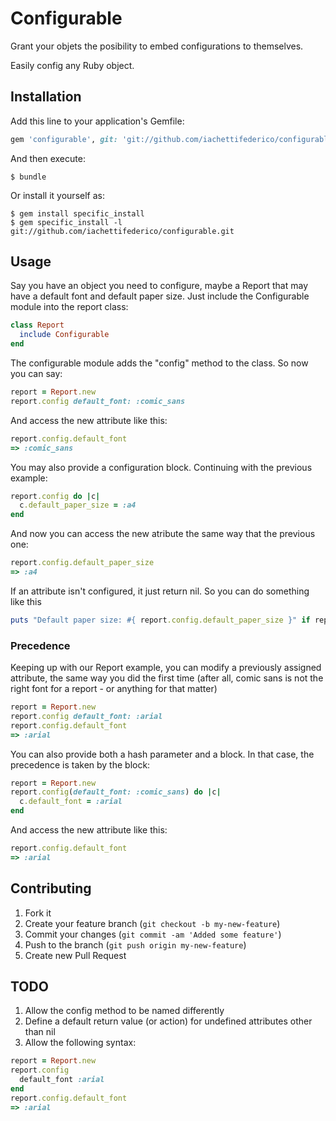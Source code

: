 # Configurable

Grant your objets the posibility to embed configurations to
themselves.

Easily config any Ruby object.

## Installation

Add this line to your application's Gemfile:
```ruby
gem 'configurable', git: 'git://github.com/iachettifederico/configurable.git'
```
And then execute:

    $ bundle

Or install it yourself as:

    $ gem install specific_install
    $ gem specific_install -l git://github.com/iachettifederico/configurable.git

## Usage

Say you have an object you need to configure, maybe a Report that may
have a default font and default paper size. Just include the
Configurable module into the report class:

```ruby
class Report
  include Configurable
end
``` 
The configurable module adds the "config" method to the class. So now
you can say:

```ruby
report = Report.new
report.config default_font: :comic_sans
```
And access the new attribute like this:

```ruby
report.config.default_font
=> :comic_sans
```

You may also provide a configuration block. Continuing with the
previous example:

```ruby
report.config do |c|
  c.default_paper_size = :a4
end
```

And now you can access the new atribute the same way that the previous
one:

```ruby
report.config.default_paper_size
=> :a4
```

If an attribute isn't configured, it just return nil. So you can do
something like this

```ruby
puts "Default paper size: #{ report.config.default_paper_size }" if report.config.default_paper_size
```

### Precedence

Keeping up with our Report example, you can modify a previously
assigned attribute, the same way you did the first time (after all,
comic sans is not the right font for a report - or anything for that matter)

```ruby
report = Report.new
report.config default_font: :arial
report.config.default_font
=> :arial
```

You can also provide both a hash parameter and a block. In that case,
the precedence is taken by the block:

```ruby
report = Report.new
report.config(default_font: :comic_sans) do |c|
  c.default_font = :arial
end
```
And access the new attribute like this:

```ruby
report.config.default_font
=> :arial
```

## Contributing

1. Fork it
2. Create your feature branch (`git checkout -b my-new-feature`)
3. Commit your changes (`git commit -am 'Added some feature'`)
4. Push to the branch (`git push origin my-new-feature`)
5. Create new Pull Request

## TODO

1. Allow the config method to be named differently
2. Define a default return value (or action) for undefined attributes
other than nil
3. Allow the following syntax:

```ruby
report = Report.new
report.config
  default_font :arial
end
report.config.default_font
=> :arial
```
